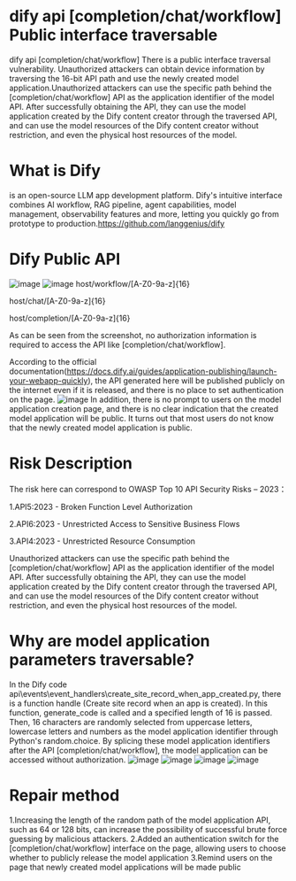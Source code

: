 # dify api [completion/chat/workflow] Public interface traversable
dify api [completion/chat/workflow] There is a public interface traversal vulnerability. Unauthorized attackers can obtain device information by traversing the 16-bit API path and use the newly created model application.Unauthorized attackers can use the specific path behind the [completion/chat/workflow] API as the application identifier of the model API. After successfully obtaining the API, they can use the model application created by the Dify content creator through the traversed API, and can use the model resources of the Dify content creator without restriction, and even the physical host resources of the model.
# What is Dify 
is an open-source LLM app development platform. Dify's intuitive interface combines AI workflow, RAG pipeline, agent capabilities, model management, observability features and more, letting you quickly go from prototype to production.https://github.com/langgenius/dify

# Dify Public API
![image](https://github.com/happy0717/dify_api_-completion-chat-workflow-_Public_interface_traversable/blob/main/img/Snipaste_2025-03-12_17-51-28.png)
![image](https://github.com/happy0717/dify_api_-completion-chat-workflow-_Public_interface_traversable/blob/main/img/Snipaste_2025-03-12_17-55-34.png)
host/workflow/[A-Z0-9a-z]{16}


host/chat/[A-Z0-9a-z]{16}


host/completion/[A-Z0-9a-z]{16}


As can be seen from the screenshot, no authorization information is required to access the API like  [completion/chat/workflow].

According to the official documentation(https://docs.dify.ai/guides/application-publishing/launch-your-webapp-quickly), the API generated here will be published publicly on the internet even if it is released, and there is no place to set authentication on the page.
![image](https://github.com/happy0717/dify_api_-completion-chat-workflow-_Public_interface_traversable/blob/main/img/Snipaste_2025-03-12_18-00-24.png)
In addition, there is no prompt to users on the model application creation page, and there is no clear indication that the created model application will be public. It turns out that most users do not know that the newly created model application is public.
# Risk Description

The risk here can correspond to OWASP Top 10 API Security Risks – 2023：

1.API5:2023 - Broken Function Level Authorization 

2.API6:2023 - Unrestricted Access to Sensitive Business Flows 

3.API4:2023 - Unrestricted Resource Consumption

Unauthorized attackers can use the specific path behind the [completion/chat/workflow] API as the application identifier of the model API. After successfully obtaining the API, they can use the model application created by the Dify content creator through the traversed API, and can use the model resources of the Dify content creator without restriction, and even the physical host resources of the model.
# Why are model application parameters traversable?

In the Dify code api\events\event_handlers\create_site_record_when_app_created.py, there is a function handle (Create site record when an app is created). In this function, generate_code is called and a specified length of 16 is passed. Then, 16 characters are randomly selected from uppercase letters, lowercase letters and numbers as the model application identifier through Python's random.choice. By splicing these model application identifiers after the API [completion/chat/workflow], the model application can be accessed without authorization.
![image](https://github.com/happy0717/dify_api_-completion-chat-workflow-_Public_interface_traversable/blob/main/img/Snipaste_2025-03-12_18-11-43.png)
![image](https://github.com/happy0717/dify_api_-completion-chat-workflow-_Public_interface_traversable/blob/main/img/Snipaste_2025-03-12_18-11-55.png)
![image](http://github.com/happy0717/dify_api_-completion-chat-workflow-_Public_interface_traversable/blob/main/img/Snipaste_2025-03-12_18-12-11.png)
![image](https://github.com/happy0717/dify_api_-completion-chat-workflow-_Public_interface_traversable/blob/main/img/Snipaste_2025-03-12_18-12-31.png)
# Repair method

1.Increasing the length of the random path of the model application API, such as 64 or 128 bits, can increase the possibility of successful brute force guessing by malicious attackers.
2.Added an authentication switch for the [completion/chat/workflow] interface on the page, allowing users to choose whether to publicly release the model application
3.Remind users on the page that newly created model applications will be made public

